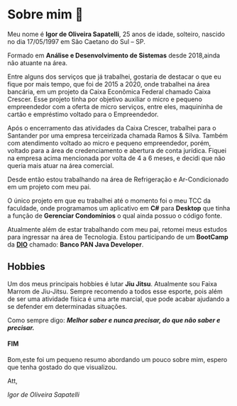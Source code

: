 # Sobre mim :man:

Meu nome é **Igor de Oliveira Sapatelli**, 25 anos de idade, solteiro, nascido no dia 17/05/1997 em São Caetano do Sul – SP.

Formado em **Análise e Desenvolvimento de Sistemas** desde 2018,ainda não atuante na área.

Entre alguns dos serviços que já trabalhei, gostaria de destacar o que eu fique por mais tempo, que foi de 2015 a 2020, onde trabalhei na área bancária, em um projeto da Caixa Econômica Federal chamado Caixa Crescer. Esse projeto tinha por objetivo auxiliar o micro e pequeno empreendedor com a oferta de micro serviços, entre eles, maquininha de cartão e empréstimo voltado para o Empreendedor.

Após o encerramento das atividades da Caixa Crescer, trabalhei para o Santander por uma empresa terceirizada chamada Ramos & Silva. Também com atendimento voltado ao micro e pequeno empreendedor, porém, voltado para a área de credenciamento e abertura de conta jurídica. Fiquei na empresa acima mencionada por volta de 4 a 6 meses, e decidi que não queria mais atuar na área comercial.

Desde então estou trabalhando na área de Refrigeração e Ar-Condicionado em um projeto com meu pai.

O único projeto em que eu trabalhei até o momento foi o meu TCC da faculdade, onde programamos um aplicativo em **C#** para **Desktop** que tinha a função de **Gerenciar Condomínios** o qual ainda possuo o código fonte.

Atualmente além de estar trabalhando com meu pai, retomei meus estudos para ingressar na área de Tecnologia. Estou participando de um **BootCamp** da **[DIO](https://web.dio.me/track/banco-pan-java-developer)** chamado: **Banco PAN Java Developer**.

## Hobbies

Um dos meus principais hobbies é lutar **Jiu Jitsu**. Atualmente sou Faixa Marrom de Jiu-Jitsu. Sempre recomendo a todos esse esporte, pois além de ser uma atividade física é uma arte marcial, que pode acabar ajudando a se defender em determinadas situações. 

Como sempre digo: __*Melhor saber e nunca precisar, do que não saber e precisar.*__



#### FIM

Bom,este foi um pequeno resumo abordando um pouco sobre mim,  espero que tenha gostado do que visualizou. 

Att,

*Igor de Oliveira Sapatelli*

